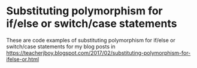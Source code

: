 # Substituting polymorphism for if/else or switch/case statements
These are code examples of substituting polymorphism for if/else or switch/case statements for my blog posts in https://teacherjboy.blogspot.com/2017/02/substituting-polymorphism-for-ifelse-or.html
